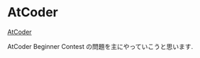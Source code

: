 # AtCoder
<a href="http://atcoder.jp" rel="nofollow">AtCoder</a>

AtCoder Beginner Contest の問題を主にやっていこうと思います.

